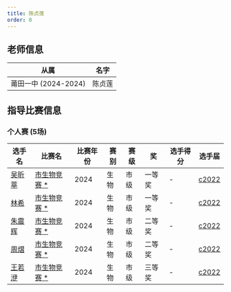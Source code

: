 ```yaml
---
title: 陈贞莲
order: 0
---
```

## 老师信息
| 从属 | 名字 |
| ---- | ---- |
| 莆田一中 (2024-2024) | 陈贞莲 |

## 指导比赛信息

### 个人赛 (5场)
| 选手名 | 比赛名 | 比赛年份 | 赛别 | 赛级 | 奖 | 选手得分 | 选手届 |
| ---- | ---- | ---- | ---- | ---- | ---- | ---- | ---- |
| [吴昕葶](/players/c2022/吴昕葶.md) | [市生物竞赛](/games/2024/市生物竞赛.md)[ *](/share/特殊比赛.html) | 2024 | 生物 | 市级 | 一等奖 | - | [c2022](/players/c2022/) |
| [林希](/players/c2022/林希.md) | [市生物竞赛](/games/2024/市生物竞赛.md)[ *](/share/特殊比赛.html) | 2024 | 生物 | 市级 | 一等奖 | - | [c2022](/players/c2022/) |
| [朱震辉](/players/c2022/朱震辉.md) | [市生物竞赛](/games/2024/市生物竞赛.md)[ *](/share/特殊比赛.html) | 2024 | 生物 | 市级 | 二等奖 | - | [c2022](/players/c2022/) |
| [周熠](/players/c2022/周熠.md) | [市生物竞赛](/games/2024/市生物竞赛.md)[ *](/share/特殊比赛.html) | 2024 | 生物 | 市级 | 二等奖 | - | [c2022](/players/c2022/) |
| [王若洢](/players/c2022/王若洢.md) | [市生物竞赛](/games/2024/市生物竞赛.md)[ *](/share/特殊比赛.html) | 2024 | 生物 | 市级 | 三等奖 | - | [c2022](/players/c2022/) |

